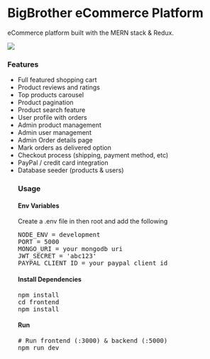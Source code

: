 # BigBrother eCommerce Platform
<p>eCommerce platform built with the MERN stack & Redux.</p>
<img src="https://github.com/Aayushadh/Ecommerce/blob/main/frontend/public/images/ss.png"/>
<h3>Features</h3>
<ul>
  <li>Full featured shopping cart</li>
  <li>Product reviews and ratings</li>
  <li>Top products carousel</li>
   <li>Product pagination</li>
  <li>Product search feature</li>
  <li>User profile with orders</li>
  <li>Admin product management</li>
  <li>Admin user management</li>
  <li>Admin Order details page</li>
  <li>Mark orders as delivered option</li>
  <li>Checkout process (shipping, payment method, etc)</li>
  <li>PayPal / credit card integration</li>
  <li>Database seeder (products & users)</li>
  
 <h3>Usage</h3>
 
<h4>Env Variables</h4>
<p>Create a .env file in then root and add the following</p>
<pre>NODE_ENV = development
PORT = 5000
MONGO_URI = your mongodb uri
JWT_SECRET = 'abc123'
PAYPAL_CLIENT_ID = your paypal client id</pre>

<h4>Install Dependencies</h4>

<pre>npm install
cd frontend
npm install</pre>

<h4>Run</h4>
<pre># Run frontend (:3000) & backend (:5000)
npm run dev</pre>


